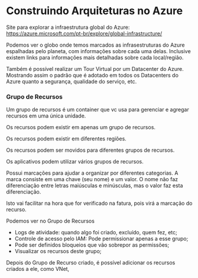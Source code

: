 # Construindo Arquiteturas no Azure

Site para explorar a infraestrutura global do Azure: https://azure.microsoft.com/pt-br/explore/global-infrastructure/

Podemos ver o globo onde temos marcados as infrasestruturas do Azure espalhadas pelo planeta, com informações sobre cada uma delas.
Inclusive existem links para informações mais detalhadas sobre cada local/região.

Também é possível realizar um Tour Virtual por um Datacenter do Azure.
Mostrando assim o padrão que é adotado em todos os Datacenters do Azure quanto a segurança, qualidade do serviço, etc.

### Grupo de Recursos

Um grupo de recursos é um container que vc usa para gerenciar e agregar recursos em uma única unidade.

Os recursos podem existir em apenas um grupo de recursos.

Os recursos podem existir em diferentes regiões.

Os recursos podem ser movidos para diferentes grupos de recursos.

Os aplicativos podem utilizar vários grupos de recursos.

Possui marcações para ajudar a organizar por diferentes categorias.
A marca consiste em uma chave (seu nome) e um valor.
O nome não faz diferenciação entre letras maiúsculas e minúsculas, mas o valor faz esta diferenciação.

Isto vai facilitar na hora que for verificado na fatura, pois virá a marcação do recurso.

Podemos ver no Grupo de Recursos
 * Logs de atividade: quando algo foi criado, excluído, quem fez, etc;
 * Controle de acesso pelo IAM: Pode permissionar apenas a esse grupo;
 * Pode ser definidos bloqueios que vão sobrepor as permissões;
 * Visualizar os recursos deste grupo;

 Depois do Grupo de Recurso criado, é possível adicionar os recursos criados a ele, como VNet,

 
